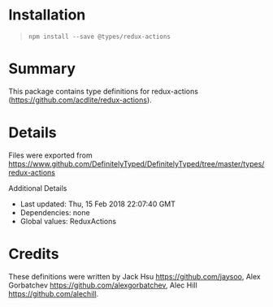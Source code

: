 # Installation
> `npm install --save @types/redux-actions`

# Summary
This package contains type definitions for redux-actions (https://github.com/acdlite/redux-actions).

# Details
Files were exported from https://www.github.com/DefinitelyTyped/DefinitelyTyped/tree/master/types/redux-actions

Additional Details
 * Last updated: Thu, 15 Feb 2018 22:07:40 GMT
 * Dependencies: none
 * Global values: ReduxActions

# Credits
These definitions were written by Jack Hsu <https://github.com/jaysoo>, Alex Gorbatchev <https://github.com/alexgorbatchev>, Alec Hill <https://github.com/alechill>.
